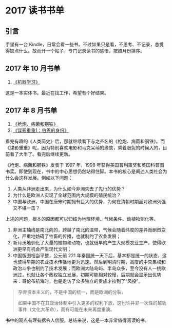 # 2017 读书书单

## 引言

手里有一台 Kindle，日常会看一些书。不过如果只是看，不思考、不记录，总觉得缺点什么。故而开一个帖子，专门记录读书的感悟，按照月份排序。

## 2017 年 10 月书单

1. [《机器学习》](https://item.jd.com/11867803.html)

这是一本实体书。最近在找工作，希望有个好结果。

## 2017 年 8 月书单

1. [《枪炮、病菌和钢铁》](https://www.amazon.cn/%E6%9E%AA%E7%82%AE-%E7%97%85%E8%8F%8C%E4%B8%8E%E9%92%A2%E9%93%81-%E8%B4%BE%E9%9B%B7%E5%BE%B7-%E6%88%B4%E8%92%99%E5%BE%B7/dp/B01JKS94VI/ref=sr_1_1?s=digital-text&ie=UTF8&qid=1501345751&sr=1-1&keywords=%E6%9E%AA%E7%82%AE+%E7%97%85%E8%8F%8C%E4%B8%8E%E9%92%A2%E9%93%81)
2. [《谍影重重1：伯恩的身份》](https://www.amazon.cn/%E8%B0%8D%E5%BD%B1%E9%87%8D%E9%87%8D1-%E4%BC%AF%E6%81%A9%E7%9A%84%E8%BA%AB%E4%BB%BD-%E7%BE%8E-%E7%BD%97%E4%BC%AF%E7%89%B9-%E9%99%86%E5%BE%B7%E4%BC%A6/dp/B01JOQ2N8W/ref=sr_1_1?s=digital-text&ie=UTF8&qid=1501346963&sr=1-1&keywords=%E4%BC%AF%E6%81%A9%E7%9A%84%E8%BA%AB%E4%BB%BD)

看完有趣的《人类简史》后，那就继续看下与之齐名的《枪炮、病菌和钢铁》。而《谍影重重》呢，因为特别喜欢电影和马克呆萌的缘故，乘着限免的时候入的，目前看了大半了。看完后继续更新。

《枪炮、病菌和钢铁》发表于 1997 年，1998 年获得美国普利策奖和英国科普图书奖。即使到现在，书中的中心思想仍然站得住脚。本书的核心是阐述人类社会为什么会这样发展。例如以下问题：

1. 人类从非洲走出来，为什么如今非洲失去了先行的优势？
2. 为什么是欧洲人实现了全球范围内大规模的殖民统治？
3. 中国与欧洲，中国在唐宋时期拥有巨大的优势，为何在清朝时期面对欧洲列强又不堪一击？

上述的问题，根本的原因都可以归结为地理环境、气候条件、动植物驯化等。

1. 非洲主轴线是南北向的，跨越了南北的温带，气候会随着纬度的差异而剧烈变化，严重地妨碍了牲畜的传播，也就制约了农业发展；
2. 新月沃地驯化了大量的植物和动物，也就很早的产生大规模农业生产，使得欧洲更早有机会产生现代文明；
3. 中国版图相当平整，公元前 221 年秦国统一天下后，基本都是统一的状态，这也使得早期的农业技术传播地更为迅速。然后到明清时期，高度的中央集权和政治斗争也制约了技术发展；而欧洲大陆岛屿、半岛众多，至今没有人一统欧洲过，也就让各个政权独立发展，初期可能相对较慢，后期就会显示出优势来：哥伦布航海时，也是走访了众多独立的贵族才拉到了“风投”。

> 孕育资本主义的，不是中国的统一，而是欧洲的分裂。
>
> 如果中国不在其政治体制中引入更多的权利下放，这也许并非一次性的越轨事件（文化大革命），而有可能在未来再度重演。

书中的观点有理有据令人信服，总结来说，这是一本非常值得阅读的书。

